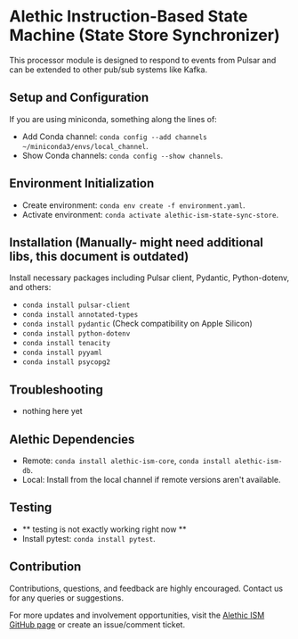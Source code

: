 # Alethic Instruction-Based State Machine (State Store Synchronizer)

This processor module is designed to respond to events from Pulsar and can be extended to other pub/sub systems like Kafka.

## Setup and Configuration
If you are using miniconda, something along the lines of:
- Add Conda channel: `conda config --add channels ~/miniconda3/envs/local_channel`.
- Show Conda channels: `conda config --show channels`.

## Environment Initialization
- Create environment: `conda env create -f environment.yaml`.
- Activate environment: `conda activate alethic-ism-state-sync-store`.

## Installation (Manually- might need additional libs, this document is outdated)
Install necessary packages including Pulsar client, Pydantic, Python-dotenv, and others:
- `conda install pulsar-client`
- `conda install annotated-types`
- `conda install pydantic` (Check compatibility on Apple Silicon)
- `conda install python-dotenv`
- `conda install tenacity`
- `conda install pyyaml`
- `conda install psycopg2`

## Troubleshooting
- nothing here yet

## Alethic Dependencies
- Remote: `conda install alethic-ism-core`, `conda install alethic-ism-db`.
- Local: Install from the local channel if remote versions aren't available.

## Testing
- ** testing is not exactly working right now **
- Install pytest: `conda install pytest`.

## Contribution
Contributions, questions, and feedback are highly encouraged. Contact us for any queries or suggestions.

For more updates and involvement opportunities, visit the [Alethic ISM GitHub page](https://github.com/quantumwake/alethic) or create an issue/comment ticket.
